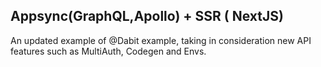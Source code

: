 ## Appsync(GraphQL,Apollo)  + SSR ( NextJS)

An updated example of @Dabit example, taking in consideration new API features such as MultiAuth, Codegen and Envs.
